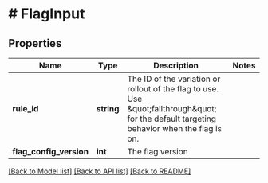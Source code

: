# # FlagInput

## Properties

Name | Type | Description | Notes
------------ | ------------- | ------------- | -------------
**rule_id** | **string** | The ID of the variation or rollout of the flag to use. Use \&quot;fallthrough\&quot; for the default targeting behavior when the flag is on. |
**flag_config_version** | **int** | The flag version |

[[Back to Model list]](../../README.md#models) [[Back to API list]](../../README.md#endpoints) [[Back to README]](../../README.md)
